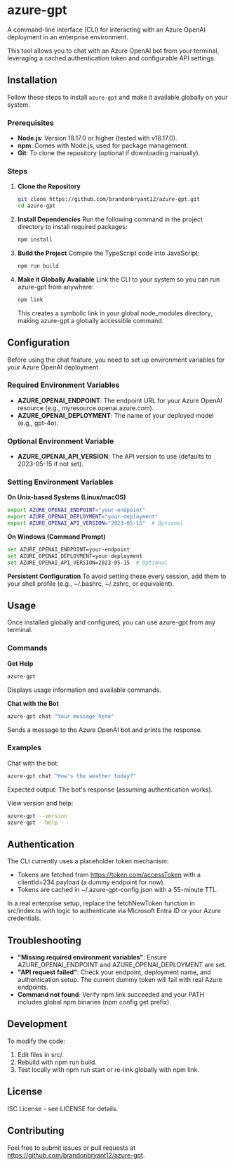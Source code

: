 # azure-gpt

A command-line interface (CLI) for interacting with an Azure OpenAI deployment in an enterprise environment.

This tool allows you to chat with an Azure OpenAI bot from your terminal, leveraging a cached authentication token and configurable API settings.

## Installation

Follow these steps to install `azure-gpt` and make it available globally on your system.

### Prerequisites
- **Node.js**: Version 18.17.0 or higher (tested with v18.17.0).
- **npm**: Comes with Node.js, used for package management.
- **Git**: To clone the repository (optional if downloading manually).

### Steps
1. **Clone the Repository**
   ```bash
   git clone https://github.com/brandonbryant12/azure-gpt.git
   cd azure-gpt
   ```

2. **Install Dependencies**
   Run the following command in the project directory to install required packages:
   ```bash
   npm install
   ```

3. **Build the Project**
   Compile the TypeScript code into JavaScript:
   ```bash
   npm run build
   ```

4. **Make it Globally Available**
   Link the CLI to your system so you can run azure-gpt from anywhere:
   ```bash
   npm link
   ```
   This creates a symbolic link in your global node_modules directory, making azure-gpt a globally accessible command.

## Configuration

Before using the chat feature, you need to set up environment variables for your Azure OpenAI deployment.

### Required Environment Variables
- **AZURE_OPENAI_ENDPOINT**: The endpoint URL for your Azure OpenAI resource (e.g., myresource.openai.azure.com).
- **AZURE_OPENAI_DEPLOYMENT**: The name of your deployed model (e.g., gpt-4o).

### Optional Environment Variable
- **AZURE_OPENAI_API_VERSION**: The API version to use (defaults to 2023-05-15 if not set).

### Setting Environment Variables

**On Unix-based Systems (Linux/macOS)**
```bash
export AZURE_OPENAI_ENDPOINT="your-endpoint"
export AZURE_OPENAI_DEPLOYMENT="your-deployment"
export AZURE_OPENAI_API_VERSION="2023-05-15"  # Optional
```

**On Windows (Command Prompt)**
```bash
set AZURE_OPENAI_ENDPOINT=your-endpoint
set AZURE_OPENAI_DEPLOYMENT=your-deployment
set AZURE_OPENAI_API_VERSION=2023-05-15  # Optional
```

**Persistent Configuration**
To avoid setting these every session, add them to your shell profile (e.g., ~/.bashrc, ~/.zshrc, or equivalent).

## Usage

Once installed globally and configured, you can use azure-gpt from any terminal.

### Commands

**Get Help**
```bash
azure-gpt
```
Displays usage information and available commands.

**Chat with the Bot**
```bash
azure-gpt chat "Your message here"
```
Sends a message to the Azure OpenAI bot and prints the response.

### Examples

Chat with the bot:
```bash
azure-gpt chat "How's the weather today?"
```
Expected output: The bot's response (assuming authentication works).

View version and help:
```bash
azure-gpt --version
azure-gpt --help
```

## Authentication

The CLI currently uses a placeholder token mechanism:
- Tokens are fetched from https://token.com/accessToken with a clientId=234 payload (a dummy endpoint for now).
- Tokens are cached in ~/.azure-gpt-config.json with a 55-minute TTL.

In a real enterprise setup, replace the fetchNewToken function in src/index.ts with logic to authenticate via Microsoft Entra ID or your Azure credentials.

## Troubleshooting

- **"Missing required environment variables"**: Ensure AZURE_OPENAI_ENDPOINT and AZURE_OPENAI_DEPLOYMENT are set.
- **"API request failed"**: Check your endpoint, deployment name, and authentication setup. The current dummy token will fail with real Azure endpoints.
- **Command not found**: Verify npm link succeeded and your PATH includes global npm binaries (npm config get prefix).

## Development

To modify the code:
1. Edit files in src/.
2. Rebuild with npm run build.
3. Test locally with npm run start or re-link globally with npm link.

## License

ISC License - see LICENSE for details.

## Contributing

Feel free to submit issues or pull requests at https://github.com/brandonbryant12/azure-gpt.

